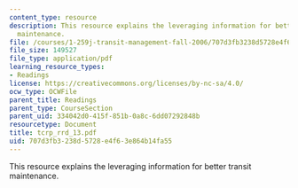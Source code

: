 ```yaml
---
content_type: resource
description: This resource explains the leveraging information for better transit
  maintenance.
file: /courses/1-259j-transit-management-fall-2006/707d3fb3238d5728e4f63e864b14fa55_tcrp_rrd_13.pdf
file_size: 149527
file_type: application/pdf
learning_resource_types:
- Readings
license: https://creativecommons.org/licenses/by-nc-sa/4.0/
ocw_type: OCWFile
parent_title: Readings
parent_type: CourseSection
parent_uid: 334042d0-415f-851b-0a8c-6dd07292848b
resourcetype: Document
title: tcrp_rrd_13.pdf
uid: 707d3fb3-238d-5728-e4f6-3e864b14fa55
---
```

This resource explains the leveraging information for better transit maintenance.